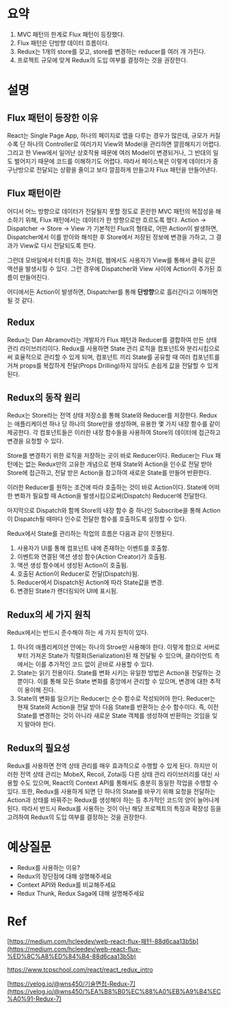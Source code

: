 # 요약

1. MVC 패턴의 한계로 Flux 패턴이 등장했다.
2. Flux 패턴은 단방향 데이터 흐름이다.
3. Redux는 1개의 store를 갖고, store를 변경하는 reducer를 여러 개 가진다.
4. 프로젝트 규모에 맞게 Redux의 도입 여부를 결정하는 것을 권장한다.

# 설명

## Flux 패턴이 등장한 이유

React는 Single Page App, 하나의 페이지로 앱을 다루는 경우가 많은데, 규모가 커질수록 단 하나의 Controller로 여러가지 View와 Model을 관리하면 깔끔해지기 어렵다. 그리고 한 View에서 일어난 상호작용 때문에 여러 Model이 변경되거나, 그 반대의 일도 벌어지기 때문에 코드를 이해하기도 어렵다. 따라서 페이스북은 이렇게 데이터가 중구난방으로 전달되는 상황을 줄이고 보다 깔끔하게 만들고자 Flux 패턴을 만들어낸다.

## Flux 패턴이란

어디서 어느 방향으로 데이터가 전달될지 못할 정도로 혼란한 MVC 패턴의 복잡성을 해소하기 위해, Flux 패턴에서는 데이터가 한 방향으로만 흐르도록 했다. Action → Dispatcher → Store → View 가 기본적인 Flux의 형태로, 어떤 Action이 발생하면, Dispatcher에서 이를 받아와 해석한 후 Store에서 저장된 정보에 변경을 가하고, 그 결과가 View로 다시 전달되도록 한다.

그런데 모바일에서 터치를 하는 것처럼, 웹에서도 사용자가 View를 통해서 클릭 같은 액션을 발생시킬 수 있다. 그런 경우에 Dispatcher와 View 사이에 Action이 추가된 흐름이 만들어진다.

어디에서든 Action이 발생하면, Dispatcher를 통해 **단방향**으로 흘러간다고 이해하면 될 것 같다.

## Redux

Redux는 Dan Abramov라는 개발자가 Flux 패턴과 Reducer를 결합하여 만든 상태 관리 라이브러리이다. Redux를 사용하면 State 관리 로직을 컴포넌트와 분리시킴으로써 효율적으로 관리할 수 있게 되며, 컴포넌트 끼리 State를 공유할 때 여러 컴포넌트를 거쳐 props를 복잡하게 전달(Props Drilling)하지 않아도 손쉽게 값을 전달할 수 있게 된다.

## Redux의 동작 원리

Redux는 Store라는 전역 상태 저장소를 통해 State와 Reducer를 저장한다. Redux는 애플리케이션 하나 당 하나의 Store만을 생성하며, 유용한 몇 가지 내장 함수를 같이 제공한다. 각 컴포넌트들은 이러한 내장 함수들을 사용하여 Store의 데이터에 접근하고 변경을 요청할 수 있다.

Store를 변경하기 위한 로직을 저장하는 곳이 바로 Reducer이다. Reducer는 Flux 패턴에는 없는 Redux만의 고유한 개념으로 현재 State와 Action을 인수로 전달 받아 Store에 접근하고, 전달 받은 Action을 참고하여 새로운 State를 만들어 반환한다.

이러한 Reducer를 원하는 조건에 따라 호출하는 것이 바로 Action이다. State에 어떠한 변화가 필요할 때 Action을 발생시킴으로써(Dispatch) Reducer에 전달한다.

마지막으로 Dispatch와 함께 Store의 내장 함수 중 하나인 Subscribe을 통해 Action이 Dispatch될 때마다 인수로 전달한 함수를 호출하도록 설정할 수 있다.

Redux에서 State를 관리하는 작업의 흐름은 다음과 같이 진행된다.

1. 사용자가 UI를 통해 컴포넌트 내에 존재하는 이벤트를 호출함.
2. 이벤트와 연결된 액션 생성 함수(Action Creator)가 호출됨.
3. 액션 생성 함수에서 생성된 Action이 호출됨.
4. 호출된 Action이 Reducer로 전달(Dispatch)됨.
5. Reducer에서 Dispatch된 Action에 따라 State값을 변경.
6. 변경된 State가 렌더링되어 UI에 표시됨.

## Redux의 세 가지 원칙

Redux에서는 반드시 준수해야 하는 세 가지 원칙이 있다.

1. 하나의 애플리케이션 안에는 하나의 Stroe만 사용해야 한다. 이렇게 함으로 서버로부터 가져온 State가 직렬화(Serialization)된 채 전달될 수 있으며, 클라이언트 측에서는 이를 추가적인 코드 없이 곧바로 사용할 수 있다.
2. State는 읽기 전용이다. State를 변화 시키는 유일한 방법은 Action을 전달하는 것 뿐이다. 이를 통해 모든 State 변화를 중앙에서 관리할 수 있으며, 변경에 대한 추적이 용이해 진다.
3. State의 변화를 일으키는 Reducer는 순수 함수로 작성되어야 한다. Reducer는 현재 State와 Action을 전달 받아 다음 State를 반환하는 순수 함수이다. 즉, 이전 State를 변경하는 것이 아니라 새로운 State 객체를 생성하여 반환하는 것임을 잊지 말아야 한다.

## Redux의 필요성

Redux를 사용하면 전역 상태 관리를 매우 효과적으로 수행할 수 있게 된다. 하지만 이러한 전역 상태 관리는 MobeX, Recoil, Zotai등 다른 상태 관리 라이브러리를 대신 사용할 수도 있으며, React의 Context API를 통해서도 충분히 동일한 작업을 수행할 수 있다. 또한, Redux를 사용하게 되면 단 하나의 State를 바꾸기 위해 요청을 전달하는 Action과 상태를 바꿔주는 Redux를 생성해야 하는 등 추가적인 코드의 양이 늘어나게 된다. 따라서 반드시 Redux를 사용하는 것이 아닌 해당 프로젝트의 특징과 확장성 등을 고려하여 Redux의 도입 여부를 결정하는 것을 권장한다.

# 예상질문

- Redux를 사용하는 이유?
- Redux의 장단점에 대해 설명해주세요
- Context API와 Redux를 비교해주세요
- Redux Thunk, Redux Saga에 대해 설명해주세요

# Ref

[https://medium.com/hcleedev/web-react-flux-패턴-88d6caa13b5b](https://medium.com/hcleedev/web-react-flux-%ED%8C%A8%ED%84%B4-88d6caa13b5b)

https://www.tcpschool.com/react/react_redux_intro

[https://velog.io/@wns450/기술면접-Redux-7](https://velog.io/@wns450/%EA%B8%B0%EC%88%A0%EB%A9%B4%EC%A0%91-Redux-7)
